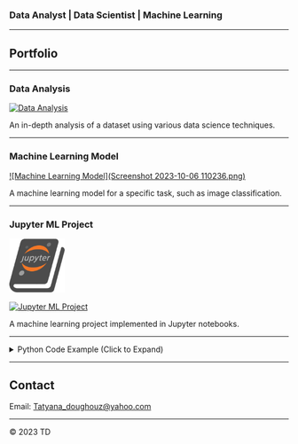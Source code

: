 

### Data Analyst | Data Scientist | Machine Learning

---

## Portfolio


---

### Data Analysis

[![Data Analysis](images/data_analysis_thumbnail.jpg)](http://example.com/)

An in-depth analysis of a dataset using various data science techniques.

---

### Machine Learning Model

[![Machine Learning Model](Screenshot 2023-10-06 110236.png)](sklearn+-+Linear+Regression+-+Practical+Example+(Part+5).ipynb)

A machine learning model for a specific task, such as image classification.

---

### Jupyter ML Project

<img src="jupyterlogo.png" alt="Jupyter Logo" width="100">


[![Jupyter ML Project](images/jupyter_ml_project_thumbnail.jpg)](https://github.com/yourusername/your-jupyter-ml-project)

A machine learning project implemented in Jupyter notebooks.

---

<details>
<summary>Python Code Example (Click to Expand)</summary>
<pre><code>
# Python code to calculate the sum of two numbers

def calculate_sum(a, b):
    return a + b

result = calculate_sum(5, 7)
print("The sum is:", result)
</code></pre>

[Open this code in Jupyter Notebook](sklearn+-+Linear+Regression+-+Practical+Example+(Part+5).ipynb)
</details>

---

## Contact

Email: Tatyana_doughouz@yahoo.com

---

&copy; 2023 TD
